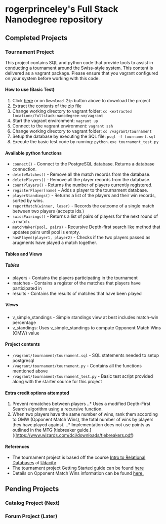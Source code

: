 # rogerprinceley's Full Stack Nanodegree repository 

## Completed Projects

### Tournament Project
This project contains SQL and python code that provide tools to assist in conducting a tournament around the Swiss-style system. This content is delivered as a vagrant package. Please ensure that you vagrant configured on your system before working with this code.

#### How to use (Basic Test)
1. Click [here](https://github.com/rogerprinceley/fullstack-nanodegree-vm/archive/master.zip) or on `Download Zip` button above to download the project
2. Extract the contents of the zip file
3. Change working directory to vagrant folder: `cd <extracted location>/fullstack-nanodegree-vm/vagrant`
4. Start the vagrant environment: `vagrant up`
5. Connect to the vagrant environment: `vagrant ssh`
6. Change working directory to vagrant folder: `cd /vagrant/tournament`
7. Setup the database by executing the SQL file: `psql -f tournament.sql`
8. Execute the basic test code by running: `python.exe tournament_test.py`

#### Available python functions
* `connect()` - Connect to the PostgreSQL database.  Returns a database connection.
* `deleteMatches()` - Remove all the match records from the database.
* `deletePlayers()` - Remove all the player records from the database.
* `countPlayers()` - Returns the number of players currently registered.
* `registerPlayer(name)` - Adds a player to the tournament database.
* `playerStandings()` - Returns a list of the players and their win records, sorted by wins.
* `reportMatch(winner, loser)` - Records the outcome of a single match between two players (accepts ids.)
* `swissPairings()` - Returns a list of pairs of players for the next round of a match.
* `matchMaker(pool, pairs)` - Recursive Depth-first search like method that updates pairs until pool is empty. 
* `hasPlayed(player1, player2)` - Checks if the two players passed as arugments have played a match together.

#### Tables and Views
##### Tables
* players - Contains the players participating in the tournament
* matches - Contains a register of the matches that players have participated in
* results - Contains the results of matches that have been played

##### Views
* v_simple_standings - Simple standings view at best includes match-win percentage
* v_standings: Uses v_simple_standings to compute Opponent Match Wins (OMW) value

#### Project contents
* `/vagrant/tournament/tournament.sql` - SQL statements needed to setup postgresql
* `/vagrant/tournament/tournement.py` - Contains all the functions mentioned above
* `/vagrant/tournament/tournament_test.py` - Basic test script provided along with the starter source for this project

#### Extra credit options attempted
1. Prevent rematches between players
..* Uses a modified Depth-First Search algorithm using a recursive function.
2. When two players have the same number of wins, rank them according to OMW (Opponent Match Wins), the total number of wins by players they have played against.
..* Implementation does not use points as outlined in the MTG [tiebreaker guide.]((https://www.wizards.com/dci/downloads/tiebreakers.pdf)

#### References

* The tournament project is based off the course [Intro to Relational Databases](https://www.udacity.com/course/intro-to-relational-databases--ud197-nd) at [Udacity](http://www.udacity.com)
* The tournament project Getting Started guide can be found [here](https://docs.google.com/document/d/16lgOm4XprTaKxAa8w02y028oBECOoB1El1ReddADEeY/pub?embedded=true)
* Details on Opponent Match Wins information can be found [here.](https://www.wizards.com/dci/downloads/tiebreakers.pdf)

## Pending Projects

### Catalog Project (Next) 

### Forum Project (Later)


